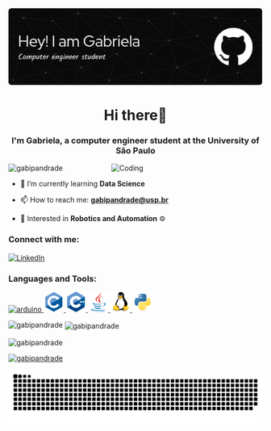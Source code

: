 <div align="center">
  <img src="./github-header-image.png" alt="MasterHead">
</div>


<h1 align="center">Hi there👋</h1>
<h3 align="center">I'm Gabriela, a computer engineer student at the University of São Paulo</h3>
<img align="right" alt="Coding" width="300" src="https://user-images.githubusercontent.com/74038190/216644487-64767dbf-3ffd-4a5a-bb44-88f07ea5a31c.gif">

<p align="left"> 
  <img src="https://komarev.com/ghpvc/?username=gabipandrade&label=Profile%20views&color=blueviolet&style=flat" alt="gabipandrade" />
</p>


- 🌱 I’m currently learning **Data Science**

- 📫 How to reach me: **gabipandrade@usp.br**
- 🤖 Interested in **Robotics and Automation** ⚙️ 
<h3 align="left">Connect with me:</h3>
<p align="left">
  <a href="https://linkedin.com/in/gabrielapassosdeandrade" target="_blank">
    <img align="center" src="https://raw.githubusercontent.com/rahuldkjain/github-profile-readme-generator/master/src/images/icons/Social/linked-in-alt.svg" alt="LinkedIn" height="30" width="40" />
  </a>
</p>

<h3 align="left">Languages and Tools:</h3>
<p align="left"> <a href="https://www.arduino.cc/" target="_blank" rel="noreferrer"> <img src="https://cdn.worldvectorlogo.com/logos/arduino-1.svg" alt="arduino" width="40" height="40"/> </a> <a href="https://www.cprogramming.com/" target="_blank" rel="noreferrer"> <img src="https://raw.githubusercontent.com/devicons/devicon/master/icons/c/c-original.svg" alt="c" width="40" height="40"/> </a> <a href="https://www.w3schools.com/cpp/" target="_blank" rel="noreferrer"> <img src="https://raw.githubusercontent.com/devicons/devicon/master/icons/cplusplus/cplusplus-original.svg" alt="cplusplus" width="40" height="40"/> </a> <a href="https://www.java.com" target="_blank" rel="noreferrer"> <img src="https://raw.githubusercontent.com/devicons/devicon/master/icons/java/java-original.svg" alt="java" width="40" height="40"/> </a> <a href="https://www.linux.org/" target="_blank" rel="noreferrer"> <img src="https://raw.githubusercontent.com/devicons/devicon/master/icons/linux/linux-original.svg" alt="linux" width="40" height="40"/> </a> <a href="https://www.python.org" target="_blank" rel="noreferrer"> <img src="https://raw.githubusercontent.com/devicons/devicon/master/icons/python/python-original.svg" alt="python" width="40" height="40"/> </a> </p>

<p><img align="left" src="https://github-readme-stats.vercel.app/api/top-langs/?username=gabipandrade&show_icons=true&locale=en&layout=compact&theme=darkhub" alt="gabipandrade" /></p>

<p>&nbsp;<img align="center" src="https://github-readme-stats.vercel.app/api?username=gabipandrade&show_icons=true&locale=en&theme=darkhub" alt="gabipandrade" /></p>

<p><img align="center" src="https://github-readme-streak-stats.herokuapp.com/?user=gabipandrade&theme=darkhub" alt="gabipandrade" /></p>

<p align="left">
  <a href="https://github.com/ryo-ma/github-profile-trophy">
    <img src="https://github-profile-trophy.vercel.app/?username=gabipandrade&theme=darkhub" alt="gabipandrade" />
  </a>
</p>

<picture>
  <source media="(prefers-color-scheme: dark)" srcset="https://raw.githubusercontent.com/gabipandrade/gabipandrade/output/github-contribution-grid-snake-dark.svg">
  <source media="(prefers-color-scheme: light)" srcset="https://raw.githubusercontent.com/gabipandrade/gabipandrade/output/github-contribution-grid-snake.svg">
  <img alt="github contribution grid snake animation" src="https://raw.githubusercontent.com/gabipandrade/gabipandrade/output/github-contribution-grid-snake-dark.svg">
</picture>

